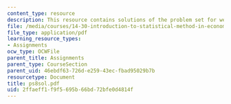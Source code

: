 ```yaml
---
content_type: resource
description: This resource contains solutions of the problem set for week 8.
file: /media/courses/14-30-introduction-to-statistical-method-in-economics-spring-2006/2ffaeff1f9f5695b66bd72bfe0d4814f_ps8sol.pdf
file_type: application/pdf
learning_resource_types:
- Assignments
ocw_type: OCWFile
parent_title: Assignments
parent_type: CourseSection
parent_uid: 46ebdf63-726d-e259-43ec-fbad95029b7b
resourcetype: Document
title: ps8sol.pdf
uid: 2ffaeff1-f9f5-695b-66bd-72bfe0d4814f
---
```

